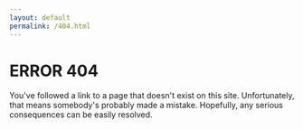 ```yaml
---
layout: default
permalink: /404.html
---
```

# ERROR 404

You've followed a link to a page that doesn't exist on this site. Unfortunately, that means somebody's probably made a mistake. Hopefully, any serious consequences can be easily resolved.
